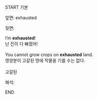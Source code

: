 START
기본

앞면:
exhausted


뒷면:
<div><div>I’m <b>exhausted</b>! </div><div>난 진이 다 빠졌어!<br><br></div>You cannot grow crops on <b>exhausted</b> land.</div><div>영양분이 고갈된 땅에 작물을 기를 수는 없다.<br><br>고갈된</div>


해석:

END